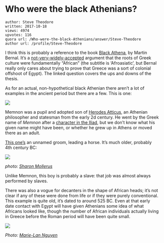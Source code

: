 # Who were the black Athenians?

	author: Steve Theodore
	written: 2017-10-18
	views: 4974
	upvotes: 116
	quora url: /Who-were-the-black-Athenians/answer/Steve-Theodore
	author url: /profile/Steve-Theodore


I think this is probably a reference to the book [Black Athena](https://en.wikipedia.org/wiki/Black_Athena), by Martin Bernal. It’s a [not-very-widely-accepted](https://www.quora.com/What-if-any-is-the-part-of-truth-to-Martin-Bernals-Black-Athena) argument that the roots of Greek culture were fundamentally “African” (the subtitle is ‘Afroasiatic’, but Bernal really only cares about trying to prove that Greece was a sort of colonial offshoot of Egypt). The linked question covers the ups and downs of the thesis.

As for an actual, non-hypothetical black Athenian there aren’t a lot of examples in the ancient period but there are a few. This is one:

![](https://qph.fs.quoracdn.net/main-qimg-df33a0426a5a3a727d2ceff1f55488f9-c)

Memnon was a pupil and adopted son of [Herodes Atticus](https://en.wikipedia.org/wiki/Herodes_Atticus), an Athenian philosopher and statesman from the early 2d century. He went by the Greek name of _Memnon_ after a [character in the Iliad](https://en.wikipedia.org/wiki/Memnon_(mythology)), but we don’t know what his given name might have been, or whether he grew up in Athens or moved there as an adult.

[This one’s](https://en.wikipedia.org/wiki/Attic_funerary_relief_(NAMA_4464)) an unnamed groom, leading a horse. It’s much older, probably 4th century BC:

![](https://qph.fs.quoracdn.net/main-qimg-1c43ead027ebe79d9dc8a3a96a52ba6c)

_photo:_ _[Sharon Mollerus](https://www.flickr.com/photos/38315261@N00/3441404458)_ 

Unlike Memnon, this boy is probably a slave: that job was almost always performed by slaves.

There was also a vogue for decanters in the shape of African heads; it’s not clear if any of these were done from life or if they were purely conventional. This example is quite old, it’s dated to around 525 BC. Even at that early date contact with Egypt will have given Athenians some idea of what Africans looked like, though the number of African individuals actually living in Greece before the Roman period will have been quite small.

![](https://qph.fs.quoracdn.net/main-qimg-220021d8b6b7bc314c23e30df5e42764)

_Photo:_ _[Marie-Lan Nguyen](https://commons.wikimedia.org/wiki/User:Jastrow)_ 

